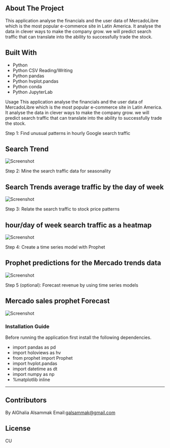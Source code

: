 ## About The Project

This application analyse the financials and the user data of MercadoLibre which is the most popular e-commerce site in Latin America. It analyse the data in clever ways to make the company grow. we will predict search traffic that can translate into the ability to successfully trade the stock.


## Built With

* Python
* Python CSV Reading/Writing
* Python pandas
* Python hvplot.pandas
* Python conda
* Python JupyterLab

Usage
This application analyse the financials and the user data of MercadoLibre which is the most popular e-commerce site in Latin America. It analyse the data in clever ways to make the company grow. we will predict search traffic that can translate into the ability to successfully trade the stock.

Step 1: Find unusual patterns in hourly Google search traffic

## Search Trend

![Screenshot](https://github.com/alghalia/challenge_11/blob/main/Images/Search%20Trend%20.png)

Step 2: Mine the search traffic data for seasonality

## Search Trends average traffic by the day of week 

![Screenshot](https://github.com/alghalia/challenge_11/blob/main/Images/Search%20Trends%20average%20traffic%20by%20the%20day%20of%20week%20.png)

Step 3: Relate the search traffic to stock price patterns


## hour/day of week search traffic as a heatmap

![Screenshot](https://github.com/alghalia/challenge_11/blob/main/Images/hour%3Aday%20of%20week%20search%20traffic%20as%20a%20heatmap..png)


Step 4: Create a time series model with Prophet


## Prophet predictions for the Mercado trends data

![Screenshot](https://github.com/alghalia/challenge_11/blob/main/Images/Prophet%20predictions%20for%20the%20Mercado%20trends%20data.png)


Step 5 (optional): Forecast revenue by using time series models

## Mercado sales prophet Forecast

![Screenshot](https://github.com/alghalia/challenge_11/blob/main/Images/mercado_sales_prophet_forecast.png)


### Installation Guide
Before running the application first install the following dependencies.

* import pandas as pd
* import holoviews as hv
* from prophet import Prophet
* import hvplot.pandas
* import datetime as dt
* import numpy as np
* %matplotlib inline


---
## Contributors
By AlGhalia Alsammak
Email:galsammak@gmail.com
## License
CU
